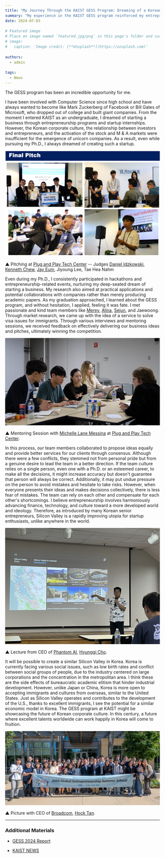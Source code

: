 ```yaml
---
title: "My Journey Through the KAIST GESS Program: Dreaming of a Korean Silicon Valley"
summary: "My experience in the KAIST GESS program reinforced my entrepreneurial vision of creating a Silicon Valley-like ecosystem in Korea, driven by collaboration, diversity, and innovation."
date: 2024-07-03

# Featured image
# Place an image named `featured.jpg/png` in this page's folder and customize its options here.
# image:
#   caption: 'Image credit: [**Unsplash**](https://unsplash.com)'

authors:
  - admin

tags:
  - News
---
```




The GESS program has been an incredible opportunity for me. 

I have been involved with Computer Science since high school and have always wanted to become like Mark Zuckerberg of Facebook or Bill Gates of Microsoft, who dropped out of college and built giant companies. From the moment I entered KAIST as an undergraduate, I dreamed of starting a business through entrepreneurship programs and startup internships. However, the Korean corporate culture, the relationship between investors and entrepreneurs, and the activation of the stock and M & A markets were insufficient for the emergence of unicorn companies. As a result, even while pursuing my Ph.D., I always dreamed of creating such a startup.

![Alt text](plug-and-play-pitching.png)

▲ Pitching at [Plug and Play Tech Center](https://maps.app.goo.gl/k1xD1EmikVXVGwtq5) -- Judges [Daniel Idzkowski](https://www.linkedin.com/in/danielidzkowski/), [Kenneth Chew](https://www.linkedin.com/in/kenc338/), [Jay Eum](https://www.linkedin.com/in/jayeum/),  Jiyoung Lee, Tae Hea Nahm

Even during my Ph.D., I consistently participated in hackathons and entrepreneurship-related events, nurturing my deep-seated dream of starting a business. My research also aimed at practical applications and potential collaborations with companies rather than merely producing academic papers. As my graduation approached, I learned about the GESS program, and without hesitation, I applied, feeling it was fate. I met passionate and kind team members like [Merey](https://www.linkedin.com/in/merey-makhmutova-73981a216/), [Alina](https://www.linkedin.com/in/alina-akhmetbek-b64105308/), [Sejun](https://www.linkedin.com/in/sejun-jung/), and Jaewoong. Through market research, we came up with the idea of a service to solve visa issues for immigrants. Through various interviews and mentoring sessions, we received feedback on effectively delivering our business ideas and pitches, ultimately winning the competition.

![Alt text](IMG_1040.JPG)

▲ Mentoring Session with [Michelle Lane Messina](https://www.linkedin.com/in/michellemessina/) at [Plug and Play Tech Center](https://maps.app.goo.gl/k1xD1EmikVXVGwtq5).

In this process, our team members collaborated to propose ideas equally and provide better services for our clients through consensus. Although there were a few conflicts, they stemmed not from personal pride but from a genuine desire to lead the team in a better direction. If the team culture relies on a single person, even one with a Ph.D. or an esteemed career, to make all the decisions, it might increase accuracy but doesn't guarantee that person will always be correct. Additionally, it may put undue pressure on the person to avoid mistakes and hesitate to take risks. However, when everyone presents their ideas and makes decisions collectively, there is less fear of mistakes. The team can rely on each other and compensate for each other's shortcomings. I believe entrepreneurship involves harmoniously advancing finance, technology, and culture toward a more developed world and ideology. Therefore, as introduced by many Korean senior entrepreneurs, Silicon Valley is a rapidly improving utopia for startup enthusiasts, unlike anywhere in the world.

![Alt text](IMG_5144.JPEG)

▲ Lecture from CEO of [Phantom AI](https://phantom.ai/), [Hyunggi Cho](https://news.mt.co.kr/mtview.php?no=2015120708040367115).

It will be possible to create a similar Silicon Valley in Korea. Korea is currently facing various social issues, such as low birth rates and conflict between social groups of people, due to the industry centered on large corporations and the concentration in the metropolitan area. I think these are the side effects of bureaucratic academic elitism that hinder industrial development. However, unlike Japan or China, Korea is more open to accepting immigrants and cultures from overseas, similar to the United States. Just as Silicon Valley operates and contributes to the development of the U.S., thanks to excellent immigrants, I see the potential for a similar economic model in Korea. The GESS program at KAIST might be showcasing the future of Korean corporate culture. In this century, a future where excellent talents worldwide can work happily in Korea will come to fruition.  


![Alt text](GESS-Broadcom.jpg)

▲ Picture with CEO of [Broadcom](https://www.broadcom.com/),  [Hock Tan](https://news.kaist.ac.kr/newsen/html/news/?mode=V&mng_no=35110&skey=keyword&sval=Hock+Tan&list_s_date=&list_e_date=&GotoPage=1).

---

### Additional Materials

* [GESS 2024 Report](./2024_GESS_Report.pdf)

* [KAIST NEWS](https://news.kaist.ac.kr/newsen/html/news/?mode=V&mng_no=37970)
